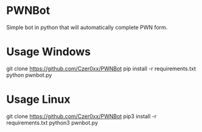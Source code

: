 # PWNBot
Simple bot in python that will automatically complete PWN form.

# Usage Windows
git clone https://github.com/Czer0xx/PWNBot
pip install -r requirements.txt
python pwnbot.py

# Usage Linux
git clone https://github.com/Czer0xx/PWNBot
pip3 install -r requirements.txt
python3 pwnbot.py
